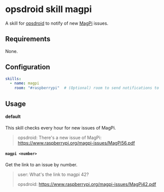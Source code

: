 # opsdroid skill magpi

A skill for [opsdroid](https://github.com/opsdroid/opsdroid) to notify of new [MagPi](https://www.raspberrypi.org/magpi/) issues.

## Requirements

None.

## Configuration

```yaml
skills:
  - name: magpi
    room: "#raspberrypi"  # (Optional) room to send notifications to
```

## Usage

#### default

This skill checks every hour for new issues of MagPi.

> opsdroid: There's a new issue of MagPi:
>           https://www.raspberrypi.org/magpi-issues/MagPi56.pdf

#### `magpi <number>`

Get the link to an issue by number.

> user: What's the link to magpi 42?
>
> opsdroid: https://www.raspberrypi.org/magpi-issues/MagPi42.pdf
